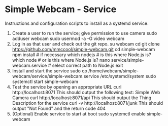 # Simple Webcam - Service
Instructions and configuration scripts to install as a systemd service.
1. Create a user to run the service; give permission to use camera
    sudo adduser webcam
    sudo usermod -a -G video webcam
2. Log in as that user and check out the git repo.
    su webcam
    cd
    git clone https://github.com/mmccool/simple-webcam.git
    cd simple-webcam
    npm install # if necessary
    which nodejs  # is this where Node.js is?
    which node    # or is this where Node.js is?
    nano service/simple-webcam.service # select correct path to Node.js
    exit
3. Install and start the service
    sudo cp /home/webcam/simple-webcam/service/simple-webcam.service /etc/systemd/system
    sudo systemctl start simple-webcam
4. Test the service by opening an appropriate URL 
    curl http://localhost:8071
   This should output the following text: Simple Web Camera
    curl http://localhost:8071/api
   This should output the Thing Description for the service
    curl -v http://localhost:8071/junk
   This should output "Not Found" and the return code 404
5. (Optional) Enable service to start at boot
    sudo systemctl enable simple-webcam
